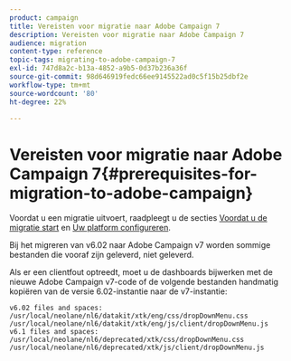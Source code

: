 ```yaml
---
product: campaign
title: Vereisten voor migratie naar Adobe Campaign 7
description: Vereisten voor migratie naar Adobe Campaign 7
audience: migration
content-type: reference
topic-tags: migrating-to-adobe-campaign-7
exl-id: 747d8a2c-b13a-4852-a9b5-0d37b236a36f
source-git-commit: 98d646919fedc66ee9145522ad0c5f15b25dbf2e
workflow-type: tm+mt
source-wordcount: '80'
ht-degree: 22%

---
```


# Vereisten voor migratie naar Adobe Campaign 7{#prerequisites-for-migration-to-adobe-campaign}

Voordat u een migratie uitvoert, raadpleegt u de secties [Voordat u de migratie start](../../migration/using/before-starting-migration.md) en [Uw platform configureren](../../migration/using/configuring-your-platform.md).

Bij het migreren van v6.02 naar Adobe Campaign v7 worden sommige bestanden die vooraf zijn geleverd, niet geleverd.

Als er een clientfout optreedt, moet u de dashboards bijwerken met de nieuwe Adobe Campaign v7-code of de volgende bestanden handmatig kopiëren van de versie 6.02-instantie naar de v7-instantie:

```
v6.02 files and spaces:
/usr/local/neolane/nl6/datakit/xtk/eng/css/dropDownMenu.css
/usr/local/neolane/nl6/datakit/xtk/eng/js/client/dropDownMenu.js
v6.1 files and spaces:
/usr/local/neolane/nl6/deprecated/xtk/css/dropDownMenu.css
/usr/local/neolane/nl6/deprecated/xtk/js/client/dropDownMenu.js  
```
